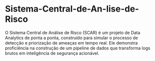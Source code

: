 # Sistema-Central-de-An-lise-de-Risco
O Sistema Central de Análise de Risco (SCAR) é um projeto de Data Analytics de ponta a ponta, construído para simular o processo de detecção e priorização de ameaças em tempo real. Ele demonstra proficiência na construção de um pipeline de dados que transforma logs brutos em inteligência de segurança acionável.
